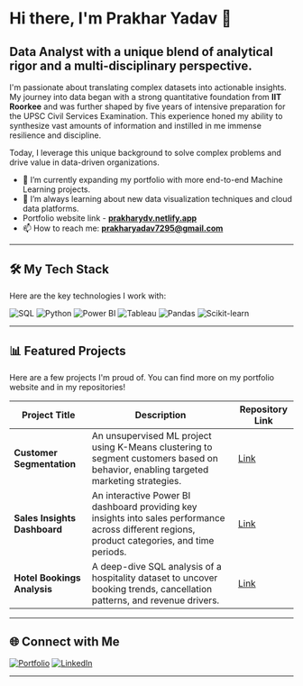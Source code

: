 # Hi there, I'm Prakhar Yadav 👋

## Data Analyst with a unique blend of analytical rigor and a multi-disciplinary perspective.

I'm passionate about translating complex datasets into actionable insights. My journey into data began with a strong quantitative foundation from **IIT Roorkee** and was further shaped by five years of intensive preparation for the UPSC Civil Services Examination. This experience honed my ability to synthesize vast amounts of information and instilled in me immense resilience and discipline.

Today, I leverage this unique background to solve complex problems and drive value in data-driven organizations.

- 🔭 I’m currently expanding my portfolio with more end-to-end Machine Learning projects.
- 🌱 I’m always learning about new data visualization techniques and cloud data platforms.
-  Portfolio website link - **[prakharydv.netlify.app](https://prakharydv.netlify.app/)** 
- 📫 How to reach me: **[prakharyadav7295@gmail.com](mailto:prakharyadav7295@gmail.com)**

---

## 🛠️ My Tech Stack

Here are the key technologies I work with:

![SQL](https://img.shields.io/badge/SQL-025E8C?style=for-the-badge&logo=sql&logoColor=white)
![Python](https://img.shields.io/badge/Python-3776AB?style=for-the-badge&logo=python&logoColor=white)
![Power BI](https://img.shields.io/badge/Power%20BI-F2C811?style=for-the-badge&logo=powerbi&logoColor=black)
![Tableau](https://img.shields.io/badge/Tableau-E97627?style=for-the-badge&logo=tableau&logoColor=white)
![Pandas](https://img.shields.io/badge/Pandas-150458?style=for-the-badge&logo=pandas&logoColor=white)
![Scikit-learn](https://img.shields.io/badge/Scikit--learn-F7931A?style=for-the-badge&logo=scikit-learn&logoColor=white)

---

## 📊 Featured Projects

Here are a few projects I'm proud of. You can find more on my portfolio website and in my repositories!

| Project Title | Description | Repository Link |
|---|---|---|
| **Customer Segmentation** | An unsupervised ML project using K-Means clustering to segment customers based on behavior, enabling targeted marketing strategies. | [Link](https://github.com/YadavPrakhar72/customer-segmentation) |
| **Sales Insights Dashboard** | An interactive Power BI dashboard providing key insights into sales performance across different regions, product categories, and time periods. | [Link](https://github.com/YadavPrakhar72/Sales-Insights) |
| **Hotel Bookings Analysis** | A deep-dive SQL analysis of a hospitality dataset to uncover booking trends, cancellation patterns, and revenue drivers. | [Link](https://github.com/YadavPrakhar72/hospitality-data-analysis) |

---

## 🌐 Connect with Me

[![Portfolio](https://img.shields.io/badge/My_Portfolio-007BFF?style=for-the-badge&logo=domain&logoColor=white)](https://prakharydv.netlify.app/)
[![LinkedIn](https://img.shields.io/badge/LinkedIn-0A66C2?style=for-the-badge&logo=linkedin&logoColor=white)](https://www.linkedin.com/in/prakharyadav7295/)

---
